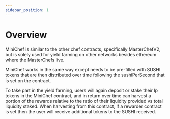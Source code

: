 ```yaml
---
sidebar_position: 1
---
```


# Overview

MiniChef is similar to the other chef contracts, specifically MasterChefV2, but is solely used for yield farming on other networks besides ethereum where the MasterChefs live.

MiniChef works in the same way except needs to be pre-filled with SUSHI tokens that are then distributed over time following the sushiPerSecond that is set on the contract.

To take part in the yield farming, users will again deposit or stake their lp tokens in the MiniChef contract, and in return over time can harvest a portion of the rewards relative to the ratio of their liquidity provided vs total liquidity staked. When harvesting from this contract, if a rewarder contract is set then the user will receive additional tokens to the SUSHI received.
